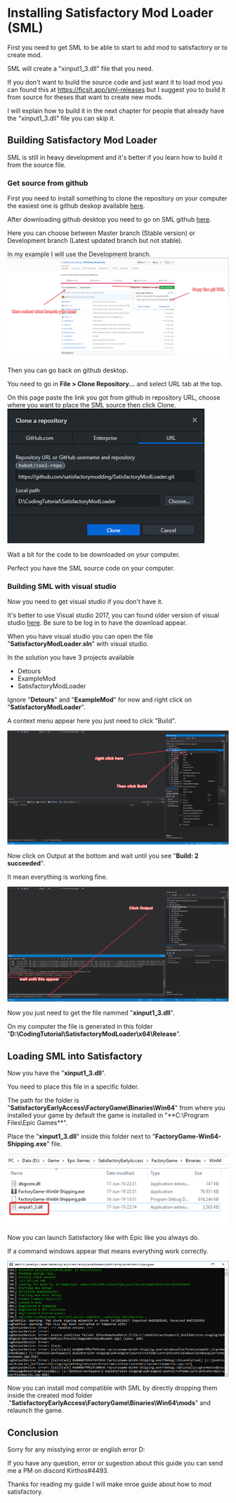 # Installing Satisfactory Mod Loader (SML)

First you need to get SML to be able to start to add mod to satisfactory or to create mod.

SML will create a "xinput1_3.dll" file that you need.

If you don't want to build the source code and just want it to load mod you can found this at https://ficsit.app/sml-releases but I suggest you to build it from source for theses that want to create new mods.

I will explain how to build it in the next chapter for people that already have the "xinput1_3.dll" file you can skip it.

## Building Satisfactory Mod Loader

SML is still in heavy development and it's better if you learn how to build it from the source file.

### Get source from github

First you need to install something to clone the repository on your computer the easiest one is github deskop available [here](https://desktop.github.com/).

After downloading github desktop you need to go on SML github [here](https://github.com/satisfactorymodding/SatisfactoryModLoader).

Here you can choose between Master branch (Stable version) or Development branch (Latest updated branch but not stable).

In my example I will use the Development branch.
![alt text](https://github.com/jcornill/SatisfactoryModdingGuide/blob/master/GitHub_SMLDownload.png "GitHub_SMLDownload")

Then you can go back on github desktop.

You need to go in **File > Clone Repository...** and select URL tab at the top.

On this page paste the link you got from github in repository URL, choose where you want to place the SML source then click Clone.
![alt text](https://github.com/jcornill/SatisfactoryModdingGuide/blob/master/GitHubDesktop_clone.png "GitHubDesktop_clone")

Wait a bit for the code to be downloaded on your computer.

Perfect you have the SML source code on your computer.

### Building SML with visual studio

Now you need to get visual studio if you don't have it.

It's better to use Visual studio 2017, you can found older version of visual studio [here](https://my.visualstudio.com/Downloads?q=visual%20studio%202017&wt.mc_id=o~msft~vscom~older-downloads). Be sure to be log in to have the download appear.

When you have visual studio you can open the file "**SatisfactoryModLoader.sln**" with visual studio.

In the solution you have 3 projects available
+ Detours
+ ExampleMod
+ SatisfactoryModLoader

Ignore "**Detours**" and "**ExampleMod**" for now and right click on "**SatisfactoryModLoader**".

A context menu appear here you just need to click "Build".

![alt text](https://github.com/jcornill/SatisfactoryModdingGuide/blob/master/visualStudio_Build.png "visualStudio_Build")

Now click on Output at the bottom and wait until you see "**Build: 2 succeeded**".

It mean everything is working fine.

![alt text](https://github.com/jcornill/SatisfactoryModdingGuide/blob/master/VisualStudio_Output.png "VisualStudio_Output")

Now you just need to get the file nammed "**xinput1_3.dll**".

On my computer the file is generated in this folder "**D:\CodingTutorial\SatisfactoryModLoader\x64\Release**".

## Loading SML into Satisfactory

Now you have the "**xinput1_3.dll**".

You need to place this file in a specific folder.

The path for the folder is "**SatisfactoryEarlyAccess\FactoryGame\Binaries\Win64**" from where you installed your game by default the game is installed in "**C:\Program Files\Epic Games\**".

Place the "**xinput1_3.dll**" inside this folder next to "**FactoryGame-Win64-Shipping.exe**" file.

![alt text](https://github.com/jcornill/SatisfactoryModdingGuide/blob/master/Xinput.png "Xinput")

Now you can launch Satisfactory like with Epic like you always do.

If a command windows appear that means everything work correctly.

![alt text](https://github.com/jcornill/SatisfactoryModdingGuide/blob/master/Console.png "console")

Now you can install mod compatible with SML by directly dropping them inside the created mod folder ."**SatisfactoryEarlyAccess\FactoryGame\Binaries\Win64\mods**" and relaunch the game.

## Conclusion


Sorry for any misstying error or english error D:

If you have any question, error or sugestion about this guide you can send me a PM on discord Kirthos#4493.

Thanks for reading my guide I will make mroe guide about how to mod satisfactory.
